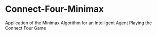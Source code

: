 Connect-Four-Minimax
====================

Application of the Minimax Algorithm for an Intelligent Agent Playing the Connect Four Game
